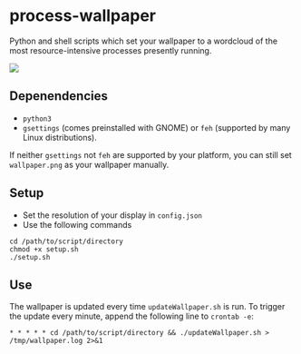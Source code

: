 # process-wallpaper

Python and shell scripts which set your wallpaper to a wordcloud of the most resource-intensive processes presently running.

![](https://raw.githubusercontent.com/anirudhajith/process-wallpaper/master/screenshot.png)

## Depenendencies
* `python3`
* `gsettings` (comes preinstalled with GNOME) or `feh` (supported by many Linux distributions). 

If neither `gsettings` not `feh` are supported by your platform, you can still set `wallpaper.png` as your wallpaper manually.

## Setup
* Set the resolution of your display in `config.json`
* Use the following commands
```
cd /path/to/script/directory
chmod +x setup.sh
./setup.sh
```

## Use
The wallpaper is updated every time `updateWallpaper.sh` is run. To trigger the update every minute, append the following line to `crontab -e`:
```
* * * * * cd /path/to/script/directory && ./updateWallpaper.sh > /tmp/wallpaper.log 2>&1

```
